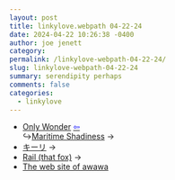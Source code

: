 ```yaml
---
layout: post
title: linkylove.webpath 04-22-24
date: 2024-04-22 10:26:38 -0400
author: joe jenett
category: 
permalink: /linkylove-webpath-04-22-24/
slug: linkylove-webpath-04-22-24
summary: serendipity perhaps
comments: false
categories:
  - linkylove
---
```

<ul class="linkylove">
	<li><a title="Only Wonder" href="https://onlywonder.net/">Only Wonder</a>  <a title="the b22 button wall" href="https://bulltown.joejenett.com/links/"><span style="color:blue;">&#8678;</span></a><br>&#8618;<a title="Maritime Shadiness" href="https://maritimeshadiness.onlywonder.net/">Maritime Shadiness</a> <span title="led to site shown below">&#8594;</span></li>
	<li><a title="home · キーリ (keeri.place)" href="https://keeri.place/">キーリ</a> <span title="led to site shown below">&#8594;</span></li>
	<li><a title="Rail (that fox)" href="https://flufftech.net/">Rail (that fox)</a> <span title="led to site shown below">&#8594;</span></li>
	<li><a title="The web site of awawa" href="https://awawa.neocities.org/">The web site of awawa</a></li>
</ul>
<a href="https://brid.gy/publish/mastodon"></a>